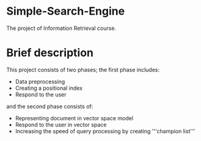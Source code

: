 # Simple-Search-Engine
The project of Information Retrieval course.

# Brief description
This project consists of two phases; the first phase includes:
* Data preprocessing
* Creating a positional index
* Respond to the user

and the second phase consists of:
* Representing document in vector space model
* Respond to the user in vector space
* Increasing the speed of query processing by creating '''champion list'''

